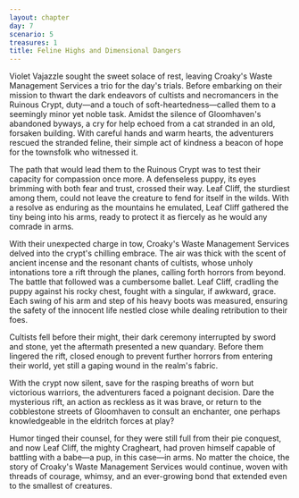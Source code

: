 ```yaml
---
layout: chapter
day: 7
scenario: 5
treasures: 1
title: Feline Highs and Dimensional Dangers
---
```


Violet Vajazzle sought the sweet solace of rest, leaving Croaky's Waste
Management Services a trio for the day's trials. Before embarking on their
mission to thwart the dark endeavors of cultists and necromancers in the Ruinous
Crypt, duty—and a touch of soft-heartedness—called them to a seemingly minor yet
noble task. Amidst the silence of Gloomhaven's abandoned byways, a cry for help
echoed from a cat stranded in an old, forsaken building. With careful hands and
warm hearts, the adventurers rescued the stranded feline, their simple act of
kindness a beacon of hope for the townsfolk who witnessed it.

The path that would lead them to the Ruinous Crypt was to test their capacity
for compassion once more. A defenseless puppy, its eyes brimming with both fear
and trust, crossed their way. Leaf Cliff, the sturdiest among them, could not
leave the creature to fend for itself in the wilds. With a resolve as enduring
as the mountains he emulated, Leaf Cliff gathered the tiny being into his arms,
ready to protect it as fiercely as he would any comrade in arms.

With their unexpected charge in tow, Croaky's Waste Management Services delved
into the crypt's chilling embrace. The air was thick with the scent of ancient
incense and the resonant chants of cultists, whose unholy intonations tore a
rift through the planes, calling forth horrors from beyond. The battle that
followed was a cumbersome ballet. Leaf Cliff, cradling the puppy against his
rocky chest, fought with a singular, if awkward, grace. Each swing of his arm
and step of his heavy boots was measured, ensuring the safety of the innocent
life nestled close while dealing retribution to their foes.

Cultists fell before their might, their dark ceremony interrupted by sword and
stone, yet the aftermath presented a new quandary. Before them lingered the
rift, closed enough to prevent further horrors from entering their world, yet
still a gaping wound in the realm's fabric.

With the crypt now silent, save for the rasping breaths of worn but victorious
warriors, the adventurers faced a poignant decision. Dare the mysterious rift,
an action as reckless as it was brave, or return to the cobblestone streets of
Gloomhaven to consult an enchanter, one perhaps knowledgeable in the eldritch
forces at play?

Humor tinged their counsel, for they were still full from their pie conquest,
and now Leaf Cliff, the mighty Cragheart, had proven himself capable of battling
with a babe—a pup, in this case—in arms. No matter the choice, the story of
Croaky's Waste Management Services would continue, woven with threads of
courage, whimsy, and an ever-growing bond that extended even to the smallest of
creatures.
